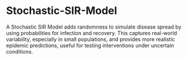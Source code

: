# Stochastic-SIR-Model
A Stochastic SIR Model adds randomness to simulate disease spread by using probabilities for infection and recovery. This captures real-world variability, especially in small populations, and provides more realistic epidemic predictions, useful for testing interventions under uncertain conditions.
